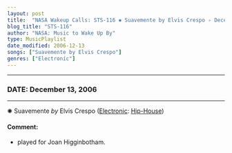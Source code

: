 ```yaml
---
layout: post
title:  "NASA Wakeup Calls: STS-116 ✺ Suavemente by Elvis Crespo ✧ December 13, 2006"
blog_title: "STS-116"
author: "NASA: Music to Wake Up By"
type: MusicPlaylist
date_modified: 2006-12-13
songs: ["Suavemente by Elvis Crespo"]
genres: ["Electronic"]
---
```


----
### DATE: December 13, 2006
----
✺ Suavemente *by* Elvis Crespo ([Electronic](https://www.discogs.com/genre/Electronic): [Hip-House](https://www.discogs.com/style/Hip-House)) <a target="blank_" href="https://www.discogs.com/Elvis-Crespo-Suavemente/release/615189">
    <i class="fas fa-compact-disc"
       title="Discogs entry for this song"
       alt="Discogs entry for this song"
       style="font-size: 1.1em;"></i></a>
    

#### Comment:
* played for Joan Higginbotham.



<br/>
<center>
	<a target="_blank"
	   href="https://twitter.com/intent/tweet?hashtags=Space,NASA,Playlist,NASAWakeupCalls,SpaceProgram&text=🚀 {{ page.author}}, '{{ page.songs.first }}' {{ page.title }}, {{ site.url }}{{ page.url }}&via=nasawakeupcalls"><i class="fab fa-twitter" title="Tweet this page" alt="Tweet this page" style="font-size: 1.3em;"></i></a>
	&nbsp; 	<i class="fas fa-user-astronaut" style="font-size: 1.5em;"></i> &nbsp;
    <a id="custom_amazon_link"
       type="amzn" search="#"
       category="popular music">
    <i class="fab fa-amazon" style="font-size: 1.3em;"></i></a>
</center>

<!-- Randomly resolve an individual entry from a song array -->
<script src="/assets/javascript/seedrandom.min.js"></script>
<script>
  var wake_me_up = ["Suavemente by Elvis Crespo"];
  var prng = new Math.seedrandom();
  function randomSong() {
    song = wake_me_up[Math.floor(Math.random() * wake_me_up.length)];
    var amazon_link = document.getElementById("custom_amazon_link");
    amazon_link.setAttribute("search", song);
  }
  window.onload = randomSong();
</script>
